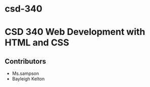 # csd-340
# CSD 340 Web Development with HTML and CSS

## Contributors
- Ms.sampson
- Bayleigh Kelton
